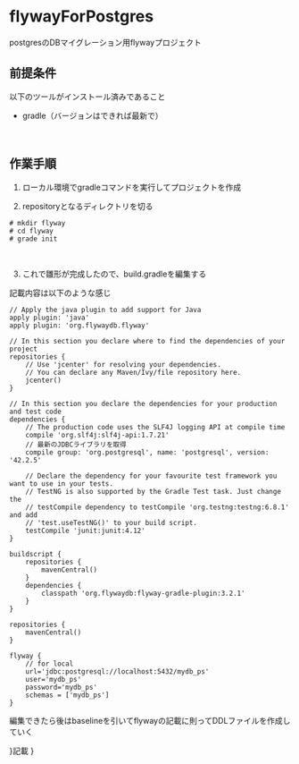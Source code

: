 # flywayForPostgres
postgresのDBマイグレーション用flywayプロジェクト

## 前提条件

以下のツールがインストール済みであること

- gradle（バージョンはできれば最新で）

<br>

## 作業手順
1. ローカル環境でgradleコマンドを実行してプロジェクトを作成

2. repositoryとなるディレクトリを切る


```shell:事前準備
# mkdir flyway
# cd flyway
# grade init
```

<br>

3. これで雛形が完成したので、build.gradleを編集する

記載内容は以下のような感じ

```gradle:設定ファイル
// Apply the java plugin to add support for Java
apply plugin: 'java'
apply plugin: 'org.flywaydb.flyway'

// In this section you declare where to find the dependencies of your project
repositories {
    // Use 'jcenter' for resolving your dependencies.
    // You can declare any Maven/Ivy/file repository here.
    jcenter()
}

// In this section you declare the dependencies for your production and test code
dependencies {
    // The production code uses the SLF4J logging API at compile time
    compile 'org.slf4j:slf4j-api:1.7.21'
    // 最新のJDBCライブラリを取得
    compile group: 'org.postgresql', name: 'postgresql', version: '42.2.5'
    
    // Declare the dependency for your favourite test framework you want to use in your tests.
    // TestNG is also supported by the Gradle Test task. Just change the
    // testCompile dependency to testCompile 'org.testng:testng:6.8.1' and add
    // 'test.useTestNG()' to your build script.
    testCompile 'junit:junit:4.12'
}

buildscript {
    repositories {
        mavenCentral()
    }
    dependencies {
        classpath 'org.flywaydb:flyway-gradle-plugin:3.2.1'
    }
}

repositories {
    mavenCentral()
}

flyway {
    // for local
    url='jdbc:postgresql://localhost:5432/mydb_ps'
    user='mydb_ps'
    password='mydb_ps'
    schemas = ['mydb_ps']
}
```

編集できたら後はbaselineを引いてflywayの記載に則ってDDLファイルを作成していく

}記載
}
